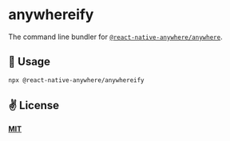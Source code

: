 # anywhereify
The command line bundler for [`@react-native-anywhere/anywhere`](https://github.com/react-native-anywhere/anywhere).

## 🚀 Usage

```
npx @react-native-anywhere/anywhereify
```

## ✌️ License
[**MIT**](./LICENSE)
